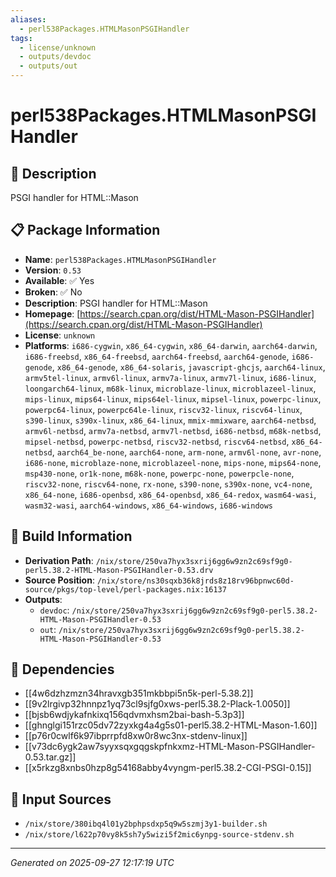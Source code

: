 ```yaml
---
aliases:
  - perl538Packages.HTMLMasonPSGIHandler
tags:
  - license/unknown
  - outputs/devdoc
  - outputs/out
---
```


# perl538Packages.HTMLMasonPSGIHandler

## 📝 Description

PSGI handler for HTML::Mason

## 📋 Package Information

- **Name**: `perl538Packages.HTMLMasonPSGIHandler`
- **Version**: `0.53`
- **Available**: ✅ Yes
- **Broken**: ✅ No
- **Description**: PSGI handler for HTML::Mason
- **Homepage**: [https://search.cpan.org/dist/HTML-Mason-PSGIHandler](https://search.cpan.org/dist/HTML-Mason-PSGIHandler)
- **License**: `unknown`
- **Platforms**: `i686-cygwin`, `x86_64-cygwin`, `x86_64-darwin`, `aarch64-darwin`, `i686-freebsd`, `x86_64-freebsd`, `aarch64-freebsd`, `aarch64-genode`, `i686-genode`, `x86_64-genode`, `x86_64-solaris`, `javascript-ghcjs`, `aarch64-linux`, `armv5tel-linux`, `armv6l-linux`, `armv7a-linux`, `armv7l-linux`, `i686-linux`, `loongarch64-linux`, `m68k-linux`, `microblaze-linux`, `microblazeel-linux`, `mips-linux`, `mips64-linux`, `mips64el-linux`, `mipsel-linux`, `powerpc-linux`, `powerpc64-linux`, `powerpc64le-linux`, `riscv32-linux`, `riscv64-linux`, `s390-linux`, `s390x-linux`, `x86_64-linux`, `mmix-mmixware`, `aarch64-netbsd`, `armv6l-netbsd`, `armv7a-netbsd`, `armv7l-netbsd`, `i686-netbsd`, `m68k-netbsd`, `mipsel-netbsd`, `powerpc-netbsd`, `riscv32-netbsd`, `riscv64-netbsd`, `x86_64-netbsd`, `aarch64_be-none`, `aarch64-none`, `arm-none`, `armv6l-none`, `avr-none`, `i686-none`, `microblaze-none`, `microblazeel-none`, `mips-none`, `mips64-none`, `msp430-none`, `or1k-none`, `m68k-none`, `powerpc-none`, `powerpcle-none`, `riscv32-none`, `riscv64-none`, `rx-none`, `s390-none`, `s390x-none`, `vc4-none`, `x86_64-none`, `i686-openbsd`, `x86_64-openbsd`, `x86_64-redox`, `wasm64-wasi`, `wasm32-wasi`, `aarch64-windows`, `x86_64-windows`, `i686-windows`

## 🔧 Build Information

- **Derivation Path**: `/nix/store/250va7hyx3sxrij6gg6w9zn2c69sf9g0-perl5.38.2-HTML-Mason-PSGIHandler-0.53.drv`
- **Source Position**: `/nix/store/ns30sqxb36k8jrds8z18rv96bpnwc60d-source/pkgs/top-level/perl-packages.nix:16137`
- **Outputs**:
  - `devdoc`:  `/nix/store/250va7hyx3sxrij6gg6w9zn2c69sf9g0-perl5.38.2-HTML-Mason-PSGIHandler-0.53`
  - `out`:  `/nix/store/250va7hyx3sxrij6gg6w9zn2c69sf9g0-perl5.38.2-HTML-Mason-PSGIHandler-0.53`

## 🔗 Dependencies

- [[4w6dzhzmzn34hravxgb351mkbbpi5n5k-perl-5.38.2]]
- [[9v2lrgivp32hnnpz1yq73cl9sjfg0xws-perl5.38.2-Plack-1.0050]]
- [[bjsb6wdjykafnkixq156qdvmxhsm2bai-bash-5.3p3]]
- [[ghnglgi151rzc05dv72zyxkg4a4g5s01-perl5.38.2-HTML-Mason-1.60]]
- [[p76r0cwlf6k97ibprrpfd8xw0r8wc3nx-stdenv-linux]]
- [[v73dc6ygk2aw7syyxsqxgqgskpfnkxmz-HTML-Mason-PSGIHandler-0.53.tar.gz]]
- [[x5rkzg8xnbs0hzp8g54168abby4vyngm-perl5.38.2-CGI-PSGI-0.15]]

## 📁 Input Sources

- `/nix/store/380ibq4l01y2bphpsdxp5q9w5szmj3y1-builder.sh`
- `/nix/store/l622p70vy8k5sh7y5wizi5f2mic6ynpg-source-stdenv.sh`

---
*Generated on 2025-09-27 12:17:19 UTC*
